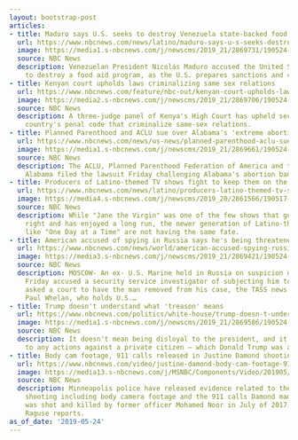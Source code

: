 ```yaml
---
layout: bootstrap-post
articles:
- title: Maduro says U.S. seeks to destroy Venezuela state-backed food program
  url: https://www.nbcnews.com/news/latino/maduro-says-u-s-seeks-destroy-venezuela-state-backed-food-n1009676
  image: https://media1.s-nbcnews.com/j/newscms/2019_21/2869731/190524-venezuela-maduro-mn-1030_cdeaf383a84b7aefefa91bb46e607eca.nbcnews-fp-1200-630.jpg
  source: NBC News
  description: Venezuelan President Nicolás Maduro accused the United States of seeking
    to destroy a food aid program, as the U.S. prepares sanctions and criminal charges.
- title: Kenyan court upholds laws criminalizing same sex relations
  url: https://www.nbcnews.com/feature/nbc-out/kenyan-court-upholds-laws-criminalizing-same-sex-relations-n1009671
  image: https://media2.s-nbcnews.com/j/newscms/2019_21/2869706/190524-kenya-same-sex-laws-mn-1018_9fbed766e1b20ac91c355e32a9cc9ff7.nbcnews-fp-1200-630.jpg
  source: NBC News
  description: A three-judge panel of Kenya's High Court has upheld sections of the
    country's penal code that criminalize same-sex relations.
- title: Planned Parenthood and ACLU sue over Alabama's 'extreme abortion ban'
  url: https://www.nbcnews.com/news/us-news/planned-parenthood-aclu-sue-over-alabama-s-extreme-abortion-ban-n1009651
  image: https://media1.s-nbcnews.com/j/newscms/2019_21/2869661/190524-alabama-abortion-mn-0950_364254b7b9f4c017a205b2afdda48108.nbcnews-fp-1200-630.jpg
  source: NBC News
  description: The ACLU, Planned Parenthood Federation of America and the ACLU of
    Alabama filed the lawsuit Friday challenging Alabama's abortion ban.
- title: Producers of Latino-themed TV shows fight to keep them on the air
  url: https://www.nbcnews.com/news/latino/producers-latino-themed-tv-shows-fight-stay-n989561
  image: https://media4.s-nbcnews.com/j/newscms/2019_20/2861566/190517-latino-tv-representation-main-kh_3f6e7113a83597dc71f2d752b8a29d2c.nbcnews-fp-1200-630.jpg
  source: NBC News
  description: While "Jane the Virgin" was one of the few shows that got Latino representation
    right and has enjoyed a long run, the newer generation of Latino-themed shows
    like "One Day at a Time" are not having the same fate.
- title: American accused of spying in Russia says he's being threatened
  url: https://www.nbcnews.com/news/world/american-accused-spying-russia-says-he-s-being-threatened-n1009606
  image: https://media3.s-nbcnews.com/j/newscms/2019_21/2869421/190524-paul-whelan-al-0733_eeb6bd082b91ac311c4b6f8b577c0dd3.nbcnews-fp-1200-630.jpg
  source: NBC News
  description: MOSCOW- An ex- U.S. Marine held in Russia on suspicion of spying on
    Friday accused a security service investigator of subjecting him to threats and
    asked a court to have the man removed from his case, the TASS news agency reported.
    Paul Whelan, who holds U.S.…
- title: Trump doesn't understand what 'treason' means
  url: https://www.nbcnews.com/politics/white-house/trump-doesn-t-understand-what-treason-means-n1009636
  image: https://media1.s-nbcnews.com/j/newscms/2019_21/2869586/190524-donald-trump-mn-0905_455af93bcbda4ce6e462bd952b5fc3ca.nbcnews-fp-1200-630.jpg
  source: NBC News
  description: It doesn't mean being disloyal to the president, and it would not apply
    to any actions against a private citizen — which Donald Trump was as a candidate.
- title: Body cam footage, 911 calls released in Justine Damond shooting
  url: https://www.nbcnews.com/video/justine-damond-body-cam-footage-911-calls-released-60252229926
  image: https://media13.s-nbcnews.com/j/MSNBC/Components/Video/201905/NC_noordocuments0524_1920x1080.nbcnews-fp-1200-630.jpg
  source: NBC News
  description: Minneapolis police have released evidence related to the Justine Damond
    shooting including body camera footage and the 911 calls Damond made before she
    was shot and killed by former officer Mohamed Noor in July of 2017.  KARE's Lou
    Raguse reports.
as_of_date: '2019-05-24'
---
```



